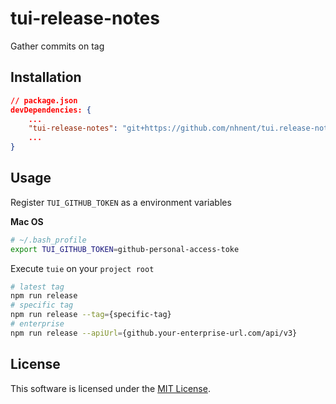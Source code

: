 # tui-release-notes

Gather commits on tag

## Installation
```json
// package.json
devDependencies: {
    ...
    "tui-release-notes": "git+https://github.com/nhnent/tui.release-notes.git"
    ...
}
```

## Usage
Register `TUI_GITHUB_TOKEN` as a environment variables

**Mac OS**
```sh
# ~/.bash_profile
export TUI_GITHUB_TOKEN=github-personal-access-toke
```

Execute `tuie` on your `project root`
```bash
# latest tag
npm run release
# specific tag
npm run release --tag={specific-tag}
# enterprise
npm run release --apiUrl={github.your-enterprise-url.com/api/v3}
```

## License
This software is licensed under the [MIT License](https://github.com/nhnent/tui.release-notes/blob/master/LICENSE).
